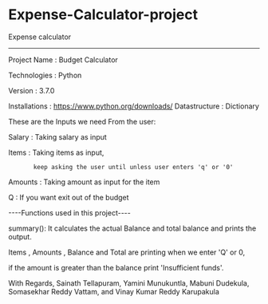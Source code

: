 # Expense-Calculator-project
Expense calculator

--------------------------------



Project Name  : Budget Calculator

Technologies  : Python

Version       :  3.7.0

Installations : https://www.python.org/downloads/
Datastructure : Dictionary

These are the Inputs we need From the user:


Salary       : Taking salary as input

Items        : Taking items as input,

	       keep asking the user until unless user enters 'q' or '0'

Amounts      : Taking amount as input for the item

Q            : If you want exit out of the budget 

----Functions used in this project----

summary(): It calculates the actual Balance and total balance and prints the output.

Items , Amounts , Balance and Total are printing when we enter 'Q' or 0,

if the amount is greater than the balance print 'Insufficient funds'.



With Regards,
Sainath Tellapuram, Yamini Munukuntla, Mabuni Dudekula, Somasekhar Reddy Vattam, and Vinay Kumar Reddy Karupakula 
   
